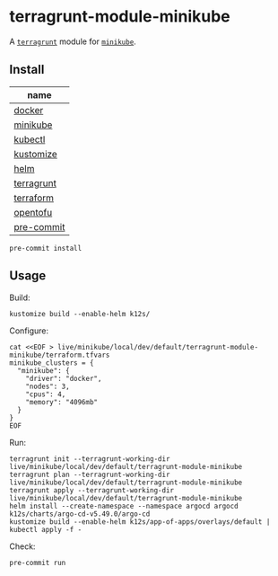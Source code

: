 # terragrunt-module-minikube

A [`terragrunt`](https://github.com/gruntwork-io/terragrunt) module for [`minikube`](https://github.com/kubernetes/minikube).

## Install

| name                                                      |
|-----------------------------------------------------------|
| [docker](https://github.com/docker)                       |
| [minikube](https://github.com/kubernetes/minikube)        |
| [kubectl](https://github.com/kubernetes/kubectl)          |
| [kustomize](https://github.com/kubernetes-sigs/kustomize) |
| [helm](https://github.com/helm/helm)                      |
| [terragrunt](https://github.com/gruntwork-io/terragrunt)  |
| [terraform](https://github.com/hashicorp/terraform)       |
| [opentofu](https://github.com/opentofu/opentofu)          |
| [pre-commit](https://github.com/pre-commit/pre-commit)    |

```shell
pre-commit install
```

## Usage

Build:
```shell
kustomize build --enable-helm k12s/
```

Configure:
```shell
cat <<EOF > live/minikube/local/dev/default/terragrunt-module-minikube/terraform.tfvars
minikube_clusters = {
  "minikube": {
    "driver": "docker",
    "nodes": 3,
    "cpus": 4,
    "memory": "4096mb"
  }
}
EOF
```

Run:
```shell
terragrunt init --terragrunt-working-dir live/minikube/local/dev/default/terragrunt-module-minikube
terragrunt plan --terragrunt-working-dir live/minikube/local/dev/default/terragrunt-module-minikube
terragrunt apply --terragrunt-working-dir live/minikube/local/dev/default/terragrunt-module-minikube
helm install --create-namespace --namespace argocd argocd k12s/charts/argo-cd-v5.49.0/argo-cd
kustomize build --enable-helm k12s/app-of-apps/overlays/default | kubectl apply -f -
```

Check:
```shell
pre-commit run
```
